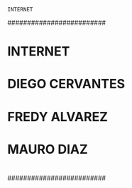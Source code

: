 	

	INTERNET

#########################
#			#
#			#
#	INTERNET	#
#    DIEGO CERVANTES	#
#     FREDY ALVAREZ	#
#      MAURO DIAZ	#
#			#
#			#
#########################
